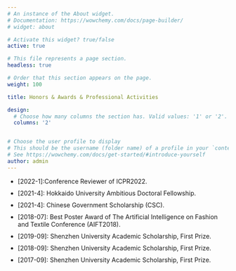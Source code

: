```yaml
---
# An instance of the About widget.
# Documentation: https://wowchemy.com/docs/page-builder/
# widget: about

# Activate this widget? true/false
active: true

# This file represents a page section.
headless: true

# Order that this section appears on the page.
weight: 100

title: Honors & Awards & Professional Activities

design:
  # Choose how many columns the section has. Valid values: '1' or '2'.
  columns: '2'


# Choose the user profile to display
# This should be the username (folder name) of a profile in your `content/authors/` folder.
# See https://wowchemy.com/docs/get-started/#introduce-yourself
author: admin
---
```

<ul class="news-ul">
  <li>[2022-1]:Conference Reviewer of ICPR2022. </li>
  <li>[2021-4]: Hokkaido University Ambitious Doctoral Fellowship. </li>
  <li>[2021-4]: Chinese Government Scholarship (CSC). </li> 
  <li>[2018-07]: Best Poster Award of The Artificial Intelligence on Fashion and Textile Conference (AIFT2018).</li>
  <li>[2019-09]: Shenzhen University Academic Scholarship, First Prize. </li>
  <li>[2018-09]: Shenzhen University Academic Scholarship, First Prize. </li>
  <li>[2017-09]: Shenzhen University Academic Scholarship, First Prize. </li>
</ul>
<style>
.news-ul li{margin-bottom: 10px;}
</style>
